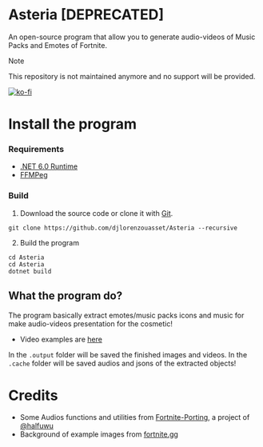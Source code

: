 # Asteria [DEPRECATED]

An open-source program that allow you to generate audio-videos of Music Packs and Emotes of Fortnite.

> [!NOTE]
> This repository is not maintained anymore and no support will be provided.

[![ko-fi](https://ko-fi.com/img/githubbutton_sm.svg)](https://ko-fi.com/F1F6IB03D)

# Install the program

### Requirements

* <a href='https://dotnet.microsoft.com/en-us/download/dotnet/6.0/runtime'>.NET 6.0 Runtime</a>
* <a href='https://ffmpeg.org/download.html'>FFMPeg</a>

### Build

1. Download the source code or clone it with <a href='https://git-scm.com/download/win'>Git</a>.

```
git clone https://github.com/djlorenzouasset/Asteria --recursive
```

2. Build the program
```
cd Asteria
cd Asteria
dotnet build
```

## What the program do?

The program basically extract emotes/music packs icons and music for make audio-videos presentation for the cosmetic!

- Video examples are <a href="https://twitter.com/djlorenzouasset/status/1660572148845379587?s=20">here</a>

In the <code>.output</code> folder will be saved the finished images and videos. In the <code>.cache</code> folder will be saved audios and jsons of the extracted objects!

# Credits

- Some Audios functions and utilities from <a href='https://github.com/halfuwu/FortnitePorting'>Fortnite-Porting</a>, a project of <a href='https://github.com/halfuwu'>@halfuwu</a>
- Background of example images from <a href='https://fortnite.gg/assets?category=backgrounds'>fortnite.gg</a>
